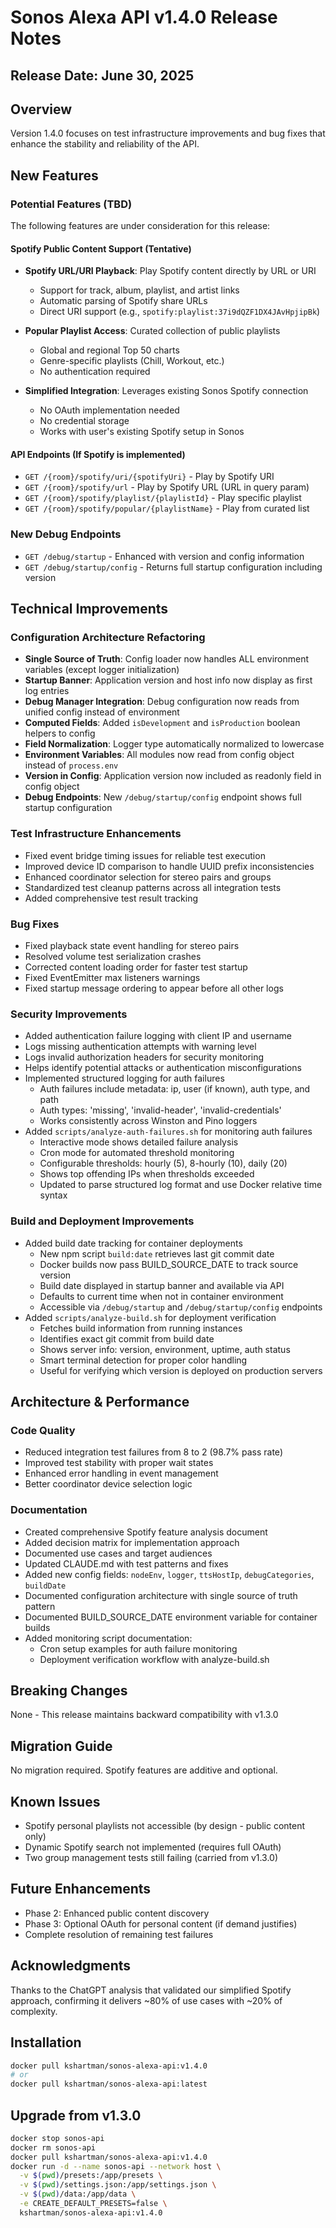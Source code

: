 # Sonos Alexa API v1.4.0 Release Notes

## Release Date: June 30, 2025

## Overview
Version 1.4.0 focuses on test infrastructure improvements and bug fixes that enhance the stability and reliability of the API.

## New Features

### Potential Features (TBD)
The following features are under consideration for this release:

#### Spotify Public Content Support (Tentative)
- **Spotify URL/URI Playback**: Play Spotify content directly by URL or URI
  - Support for track, album, playlist, and artist links
  - Automatic parsing of Spotify share URLs
  - Direct URI support (e.g., `spotify:playlist:37i9dQZF1DX4JAvHpjipBk`)

- **Popular Playlist Access**: Curated collection of public playlists
  - Global and regional Top 50 charts
  - Genre-specific playlists (Chill, Workout, etc.)
  - No authentication required

- **Simplified Integration**: Leverages existing Sonos Spotify connection
  - No OAuth implementation needed
  - No credential storage
  - Works with user's existing Spotify setup in Sonos

#### API Endpoints (If Spotify is implemented)
- `GET /{room}/spotify/uri/{spotifyUri}` - Play by Spotify URI
- `GET /{room}/spotify/url` - Play by Spotify URL (URL in query param)
- `GET /{room}/spotify/playlist/{playlistId}` - Play specific playlist
- `GET /{room}/spotify/popular/{playlistName}` - Play from curated list

### New Debug Endpoints
- `GET /debug/startup` - Enhanced with version and config information
- `GET /debug/startup/config` - Returns full startup configuration including version

## Technical Improvements

### Configuration Architecture Refactoring
- **Single Source of Truth**: Config loader now handles ALL environment variables (except logger initialization)
- **Startup Banner**: Application version and host info now display as first log entries
- **Debug Manager Integration**: Debug configuration now reads from unified config instead of environment
- **Computed Fields**: Added `isDevelopment` and `isProduction` boolean helpers to config
- **Field Normalization**: Logger type automatically normalized to lowercase
- **Environment Variables**: All modules now read from config object instead of `process.env`
- **Version in Config**: Application version now included as readonly field in config object
- **Debug Endpoints**: New `/debug/startup/config` endpoint shows full startup configuration

### Test Infrastructure Enhancements
- Fixed event bridge timing issues for reliable test execution
- Improved device ID comparison to handle UUID prefix inconsistencies
- Enhanced coordinator selection for stereo pairs and groups
- Standardized test cleanup patterns across all integration tests
- Added comprehensive test result tracking

### Bug Fixes
- Fixed playback state event handling for stereo pairs
- Resolved volume test serialization crashes
- Corrected content loading order for faster test startup
- Fixed EventEmitter max listeners warnings
- Fixed startup message ordering to appear before all other logs

### Security Improvements
- Added authentication failure logging with client IP and username
- Logs missing authentication attempts with warning level
- Logs invalid authorization headers for security monitoring
- Helps identify potential attacks or authentication misconfigurations
- Implemented structured logging for auth failures
  - Auth failures include metadata: ip, user (if known), auth type, and path
  - Auth types: 'missing', 'invalid-header', 'invalid-credentials'
  - Works consistently across Winston and Pino loggers
- Added `scripts/analyze-auth-failures.sh` for monitoring auth failures
  - Interactive mode shows detailed failure analysis
  - Cron mode for automated threshold monitoring
  - Configurable thresholds: hourly (5), 8-hourly (10), daily (20)
  - Shows top offending IPs when thresholds exceeded
  - Updated to parse structured log format and use Docker relative time syntax

### Build and Deployment Improvements
- Added build date tracking for container deployments
  - New npm script `build:date` retrieves last git commit date
  - Docker builds now pass BUILD_SOURCE_DATE to track source version
  - Build date displayed in startup banner and available via API
  - Defaults to current time when not in container environment
  - Accessible via `/debug/startup` and `/debug/startup/config` endpoints
- Added `scripts/analyze-build.sh` for deployment verification
  - Fetches build information from running instances
  - Identifies exact git commit from build date
  - Shows server info: version, environment, uptime, auth status
  - Smart terminal detection for proper color handling
  - Useful for verifying which version is deployed on production servers

## Architecture & Performance

### Code Quality
- Reduced integration test failures from 8 to 2 (98.7% pass rate)
- Improved test stability with proper wait states
- Enhanced error handling in event management
- Better coordinator device selection logic

### Documentation
- Created comprehensive Spotify feature analysis document
- Added decision matrix for implementation approach
- Documented use cases and target audiences
- Updated CLAUDE.md with test patterns and fixes
- Added new config fields: `nodeEnv`, `logger`, `ttsHostIp`, `debugCategories`, `buildDate`
- Documented configuration architecture with single source of truth pattern
- Documented BUILD_SOURCE_DATE environment variable for container builds
- Added monitoring script documentation:
  - Cron setup examples for auth failure monitoring
  - Deployment verification workflow with analyze-build.sh

## Breaking Changes
None - This release maintains backward compatibility with v1.3.0

## Migration Guide
No migration required. Spotify features are additive and optional.

## Known Issues
- Spotify personal playlists not accessible (by design - public content only)
- Dynamic Spotify search not implemented (requires full OAuth)
- Two group management tests still failing (carried from v1.3.0)

## Future Enhancements
- Phase 2: Enhanced public content discovery
- Phase 3: Optional OAuth for personal content (if demand justifies)
- Complete resolution of remaining test failures

## Acknowledgments
Thanks to the ChatGPT analysis that validated our simplified Spotify approach, confirming it delivers ~80% of use cases with ~20% of complexity.

## Installation
```bash
docker pull kshartman/sonos-alexa-api:v1.4.0
# or
docker pull kshartman/sonos-alexa-api:latest
```

## Upgrade from v1.3.0
```bash
docker stop sonos-api
docker rm sonos-api
docker pull kshartman/sonos-alexa-api:v1.4.0
docker run -d --name sonos-api --network host \
  -v $(pwd)/presets:/app/presets \
  -v $(pwd)/settings.json:/app/settings.json \
  -v $(pwd)/data:/app/data \
  -e CREATE_DEFAULT_PRESETS=false \
  kshartman/sonos-alexa-api:v1.4.0
```